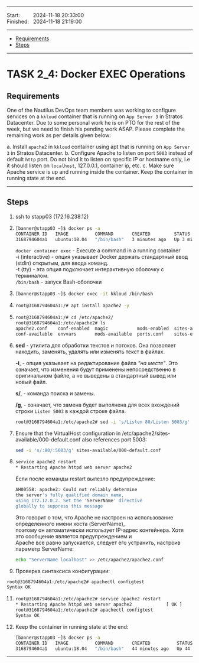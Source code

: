 
------------------------------

Start: &nbsp;&nbsp;&nbsp;&nbsp;&nbsp;&nbsp;&nbsp;&nbsp;2024-11-18 20:33:00   
Finished: &nbsp;&nbsp;2024-11-18 21:19:00

------------------------------

- [Requirements](#requirements)
- [Steps](#steps)

------------------------------

# TASK 2_4: Docker EXEC Operations

## Requirements

One of the Nautilus DevOps team members was working to configure services on a `kkloud` container that is running on `App Server 3` in Stratos Datacenter.
Due to some personal work he is on PTO for the rest of the week, but we need to finish his pending work ASAP.
Please complete the remaining work as per details given below:

a. Install `apache2` in `kkloud` container using apt that is running on `App Server 3` in Stratos Datacenter.
b. Configure Apache to listen on port `5003` instead of default `http` port. Do not bind it to listen on specific IP or hostname only, i.e it should listen on `localhost`, 127.0.0.1, container ip, etc.
c. Make sure Apache service is up and running inside the container. Keep the container in running state at the end.

------------------------------

## Steps

1) ssh to stapp03 (172.16.238.12)
2) ```bash
   [banner@stapp03 ~]$ docker ps -a
   CONTAINER ID   IMAGE          COMMAND       CREATED         STATUS         PORTS     NAMES
   3168794604a1   ubuntu:18.04   "/bin/bash"   3 minutes ago   Up 3 minutes             kkloud
   ```
   
   `docker container exec` - Execute a command in a running container          
   -i (interactive) - опция указывает Docker держать стандартный ввод (stdin) открытым, для ввода команд.           
   -t (tty) - эта опция подключает интерактивную оболочку с терминалом.               
   `/bin/bash` - запуск Bash-оболочки                
   
3) ```bash
   [banner@stapp03 ~]$ docker exec -it kkloud /bin/bash
   ```
4) ```bash
   root@3168794604a1:/# apt install apache2 -y
   ```
5) ```bash
   root@3168794604a1:/# cd /etc/apache2/
   root@3168794604a1:/etc/apache2# ls
   apache2.conf    conf-enabled  magic           mods-enabled  sites-available
   conf-available  envvars       mods-available  ports.conf    sites-enabled
   ```
6) **sed** - утилита для обработки текстов и потоков. Она позволяет находить, заменять, удалять или изменять текст в файлах.

   **-i**,  - опция указывает на редактирование файла *"на месте"*. Это означает, что изменения будут применены непосредственно в оригинальном файле, а не выведены в стандартный вывод или новый файл.

   **s/**,  - команда поиска и замены.

   **/g**,  - означает, что замена будет выполнена для всех вхождений строки `Listen 5003` в каждой строке файла.

   ```bash
   root@3168794604a1:/etc/apache2# sed -i 's/Listen 80/Listen 5003/g' ports.conf
   ```
8) Ensure that the VirtualHost configuration in /etc/apache2/sites-available/000-default.conf also references port 5003:
   ```bash
   sed -i 's/:80/:5003/g' sites-available/000-default.conf
   ```
9) ```bash
   service apache2 restart
   * Restarting Apache httpd web server apache2 
   ```
   
   Если после команды restart вылезло предупреждение:      
   ```bash        
   AH00558: apache2: Could not reliably determine        
   the server's fully qualified domain name,          
   using 172.12.0.2. Set the 'ServerName' directive       
   globally to suppress this message
   ```
   
   Это говорит о том, что Apache не настроен на использование определенного имени хоста (ServerName),       
   поэтому он автоматически использует IP-адрес контейнера. Хотя это сообщение является предупреждением и      
   Apache все равно запускается, следует его устранить, настроив параметр ServerName:
  
   ```bash
   echo "ServerName localhost" >> /etc/apache2/apache2.conf
   ```
10) Проверка синтаксиса конфигурации:
   ```bash
   root@3168794604a1:/etc/apache2# apachectl configtest
   Syntax OK
   ```
11) ```bash
    root@3168794604a1:/etc/apache2# service apache2 restart
    * Restarting Apache httpd web server apache2             [ OK ]    
    root@3168794604a1:/etc/apache2# apachectl configtest
    Syntax OK
    ```
12) Keep the container in running state at the end:
    ```bash
    [banner@stapp03 ~]$ docker ps -a
    CONTAINER ID   IMAGE          COMMAND       CREATED          STATUS          PORTS     NAMES
    3168794604a1   ubuntu:18.04   "/bin/bash"   44 minutes ago   Up 44 minutes             kkloud
    ```

   <!-- # Ref ID:64072035741b204d59fbe9c6 -->
   ------------------------------
